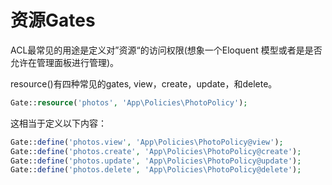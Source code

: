 # 资源Gates

ACL最常见的用途是定义对”资源“的访问权限\(想象一个Eloquent 模型或者是是否允许在管理面板进行管理\)。

resource\(\)有四种常见的gates, view，create，update，和delete。

```php
Gate::resource('photos', 'App\Policies\PhotoPolicy');
```

这相当于定义以下内容：

```php
Gate::define('photos.view', 'App\Policies\PhotoPolicy@view');
Gate::define('photos.create', 'App\Policies\PhotoPolicy@create');
Gate::define('photos.update', 'App\Policies\PhotoPolicy@update');
Gate::define('photos.delete', 'App\Policies\PhotoPolicy@delete');
```



